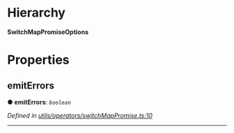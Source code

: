 

# Hierarchy

**SwitchMapPromiseOptions**

# Properties

<a id="emiterrors"></a>

##  emitErrors

**● emitErrors**: *`boolean`*

*Defined in [utils/operators/switchMapPromise.ts:10](https://github.com/paritytech/js-libs/blob/1c7cf48/packages/light.js/src/utils/operators/switchMapPromise.ts#L10)*

___

